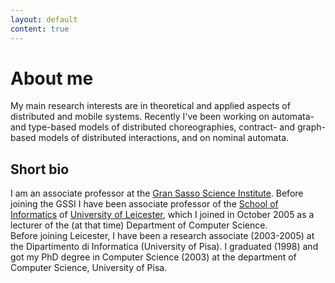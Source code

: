 ```yaml
---
layout: default
content: true
---
```


# About me
My main research interests are in theoretical and applied aspects of
distributed and mobile systems. Recently I've been working on
automata- and type-based models of distributed choreographies,
contract- and graph-based models of distributed interactions, and on
nominal automata.


## Short bio

I am an associate professor at the [Gran Sasso Science
Institute](http://www.gssi.it).
Before joining the GSSI I have been associate professor of the [School
of Informatics](https://cs.le.ac.uk/) of [University of Leicester](https://www.le.ac.uk),
which I joined in October 2005 as a lecturer of the (at that time) Department of Computer Science.  
Before joining Leicester, I have been a research associate (2003-2005)
at the Dipartimento di Informatica (University of Pisa).
I graduated (1998) and got my PhD degree in Computer Science (2003) at
the department of Computer Science, University of Pisa.




